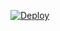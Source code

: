 [![Deploy](https://www.herokucdn.com/deploy/button.svg)](https://heroku.com/deploy?template=https://github.com/ExoticHero/banall)
